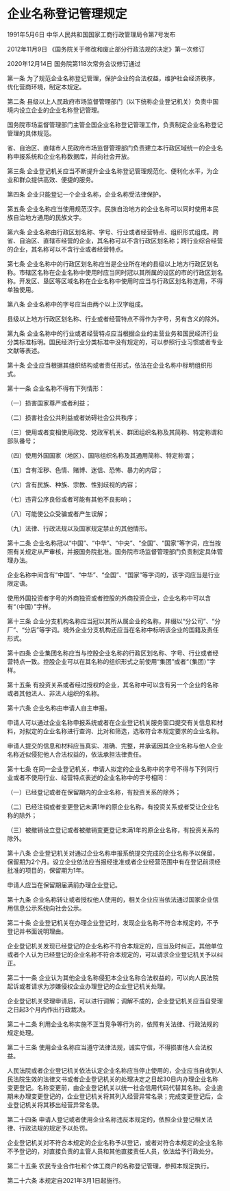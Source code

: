 # 企业名称登记管理规定

1991年5月6日 中华人民共和国国家工商行政管理局令第7号发布　

2012年11月9日 《国务院关于修改和废止部分行政法规的决定》第一次修订　

2020年12月14日 国务院第118次常务会议修订通过



第一条 为了规范企业名称登记管理，保护企业的合法权益，维护社会经济秩序，优化营商环境，制定本规定。

第二条 县级以上人民政府市场监督管理部门（以下统称企业登记机关）负责中国境内设立企业的企业名称登记管理。

国务院市场监督管理部门主管全国企业名称登记管理工作，负责制定企业名称登记管理的具体规范。

省、自治区、直辖市人民政府市场监督管理部门负责建立本行政区域统一的企业名称申报系统和企业名称数据库，并向社会开放。

第三条 企业登记机关应当不断提升企业名称登记管理规范化、便利化水平，为企业和群众提供高效、便捷的服务。

第四条 企业只能登记一个企业名称，企业名称受法律保护。

第五条 企业名称应当使用规范汉字。民族自治地方的企业名称可以同时使用本民族自治地方通用的民族文字。

第六条 企业名称由行政区划名称、字号、行业或者经营特点、组织形式组成。跨省、自治区、直辖市经营的企业，其名称可以不含行政区划名称；跨行业综合经营的企业，其名称可以不含行业或者经营特点。

第七条 企业名称中的行政区划名称应当是企业所在地的县级以上地方行政区划名称。市辖区名称在企业名称中使用时应当同时冠以其所属的设区的市的行政区划名称。开发区、垦区等区域名称在企业名称中使用时应当与行政区划名称连用，不得单独使用。

第八条 企业名称中的字号应当由两个以上汉字组成。

县级以上地方行政区划名称、行业或者经营特点不得作为字号，另有含义的除外。

第九条 企业名称中的行业或者经营特点应当根据企业的主营业务和国民经济行业分类标准标明。国民经济行业分类标准中没有规定的，可以参照行业习惯或者专业文献等表述。

第十条 企业应当根据其组织结构或者责任形式，依法在企业名称中标明组织形式。

第十一条 企业名称不得有下列情形：

（一）损害国家尊严或者利益；

（二）损害社会公共利益或者妨碍社会公共秩序；

（三）使用或者变相使用政党、党政军机关、群团组织名称及其简称、特定称谓和部队番号；

（四）使用外国国家（地区）、国际组织名称及其通用简称、特定称谓；

（五）含有淫秽、色情、赌博、迷信、恐怖、暴力的内容；

（六）含有民族、种族、宗教、性别歧视的内容；

（七）违背公序良俗或者可能有其他不良影响；

（八）可能使公众受骗或者产生误解；

（九）法律、行政法规以及国家规定禁止的其他情形。

第十二条 企业名称冠以“中国”、“中华”、“中央”、“全国”、“国家”等字词，应当按照有关规定从严审核，并报国务院批准。国务院市场监督管理部门负责制定具体管理办法。

企业名称中间含有“中国”、“中华”、“全国”、“国家”等字词的，该字词应当是行业限定语。

使用外国投资者字号的外商独资或者控股的外商投资企业，企业名称中可以含有“（中国）”字样。

第十三条 企业分支机构名称应当冠以其所从属企业的名称，并缀以“分公司”、“分厂”、“分店”等字词。境外企业分支机构还应当在名称中标明该企业的国籍及责任形式。

第十四条 企业集团名称应当与控股企业名称的行政区划名称、字号、行业或者经营特点一致。控股企业可以在其名称的组织形式之前使用“集团”或者“（集团）”字样。

第十五条 有投资关系或者经过授权的企业，其名称中可以含有另一个企业的名称或者其他法人、非法人组织的名称。

第十六条 企业名称由申请人自主申报。

申请人可以通过企业名称申报系统或者在企业登记机关服务窗口提交有关信息和材料，对拟定的企业名称进行查询、比对和筛选，选取符合本规定要求的企业名称。

申请人提交的信息和材料应当真实、准确、完整，并承诺因其企业名称与他人企业名称近似侵犯他人合法权益的，依法承担法律责任。

第十七条 在同一企业登记机关，申请人拟定的企业名称中的字号不得与下列同行业或者不使用行业、经营特点表述的企业名称中的字号相同：

（一）已经登记或者在保留期内的企业名称，有投资关系的除外；

（二）已经注销或者变更登记未满1年的原企业名称，有投资关系或者受让企业名称的除外；

（三）被撤销设立登记或者被撤销变更登记未满1年的原企业名称，有投资关系的除外。

第十八条 企业登记机关对通过企业名称申报系统提交完成的企业名称予以保留，保留期为2个月。设立企业依法应当报经批准或者企业经营范围中有在登记前须经批准的项目的，保留期为1年。

申请人应当在保留期届满前办理企业登记。

第十九条 企业名称转让或者授权他人使用的，相关企业应当依法通过国家企业信用信息公示系统向社会公示。

第二十条 企业登记机关在办理企业登记时，发现企业名称不符合本规定的，不予登记并书面说明理由。

企业登记机关发现已经登记的企业名称不符合本规定的，应当及时纠正。其他单位或者个人认为已经登记的企业名称不符合本规定的，可以请求企业登记机关予以纠正。

第二十一条 企业认为其他企业名称侵犯本企业名称合法权益的，可以向人民法院起诉或者请求为涉嫌侵权企业办理登记的企业登记机关处理。

企业登记机关受理申请后，可以进行调解；调解不成的，企业登记机关应当自受理之日起3个月内作出行政裁决。

第二十二条 利用企业名称实施不正当竞争等行为的，依照有关法律、行政法规的规定处理。

第二十三条 使用企业名称应当遵守法律法规，诚实守信，不得损害他人合法权益。

人民法院或者企业登记机关依法认定企业名称应当停止使用的，企业应当自收到人民法院生效的法律文书或者企业登记机关的处理决定之日起30日内办理企业名称变更登记。名称变更前，由企业登记机关以统一社会信用代码代替其名称。企业逾期未办理变更登记的，企业登记机关将其列入经营异常名录；完成变更登记后，企业登记机关将其移出经营异常名录。

第二十四条 申请人登记或者使用企业名称违反本规定的，依照企业登记相关法律、行政法规的规定予以处罚。

企业登记机关对不符合本规定的企业名称予以登记，或者对符合本规定的企业名称不予登记的，对直接负责的主管人员和其他直接责任人员，依法给予行政处分。

第二十五条 农民专业合作社和个体工商户的名称登记管理，参照本规定执行。

第二十六条 本规定自2021年3月1日起施行。